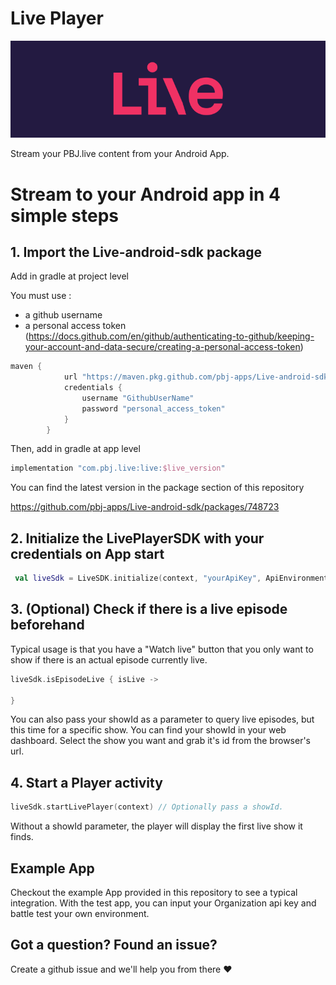 

# Live Player

![alt text](https://github.com/pbj-apps/Live-ios-sdk/blob/main/banner.png)

Stream your PBJ.live content from your Android App.


# Stream to your Android app in 4 simple steps

## 1. Import the Live-android-sdk package
Add in gradle at project level

You must use :
- a github username 
- a personal access token (https://docs.github.com/en/github/authenticating-to-github/keeping-your-account-and-data-secure/creating-a-personal-access-token)

```groovy
maven {
            url "https://maven.pkg.github.com/pbj-apps/Live-android-sdk"
            credentials {
                username "GithubUserName"
                password "personal_access_token"
            }
        }
```
Then, add in gradle at app level

```groovy
implementation "com.pbj.live:live:$live_version"
```

You can find the latest version in the package section of this repository

https://github.com/pbj-apps/Live-android-sdk/packages/748723

## 2. Initialize the LivePlayerSDK with your credentials on App start

```kotlin
 val liveSdk = LiveSDK.initialize(context, "yourApiKey", ApiEnvironment)

```

## 3. (Optional) Check if there is a live episode beforehand
Typical usage is that you have a "Watch live" button that you only want to show if there is an actual episode currently live.

```kotlin
liveSdk.isEpisodeLive { isLive ->

}
```

You can also pass your showId as a parameter to query live episodes, but this time for a specific show. You can find your showId in your web dashboard. Select the show you want and grab it's id from the browser's url.

## 4. Start a Player activity

```kotlin
liveSdk.startLivePlayer(context) // Optionally pass a showId.
```
Without a showId parameter, the player will display the first live show it finds.

## Example App

Checkout the example App provided in this repository to see a typical integration. With the test app, you can input your Organization api key and battle test your own environment.

## Got a question? Found an issue?
Create a github issue and we'll help you from there ❤️
